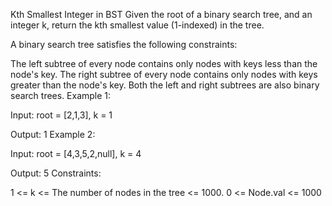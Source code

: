 Kth Smallest Integer in BST
Given the root of a binary search tree, and an integer k, return the kth smallest value (1-indexed) in the tree.

A binary search tree satisfies the following constraints:

The left subtree of every node contains only nodes with keys less than the node's key.
The right subtree of every node contains only nodes with keys greater than the node's key.
Both the left and right subtrees are also binary search trees.
Example 1:



Input: root = [2,1,3], k = 1

Output: 1
Example 2:



Input: root = [4,3,5,2,null], k = 4

Output: 5
Constraints:

1 <= k <= The number of nodes in the tree <= 1000.
0 <= Node.val <= 1000

